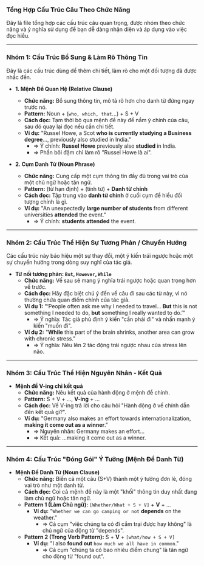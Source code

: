 ### Tổng Hợp Cấu Trúc Câu Theo Chức Năng

Đây là file tổng hợp các cấu trúc câu quan trọng, được nhóm theo chức năng và ý nghĩa sử dụng để bạn dễ dàng nhận diện và áp dụng vào việc đọc hiểu.

---

### Nhóm 1: Cấu Trúc Bổ Sung & Làm Rõ Thông Tin

Đây là các cấu trúc dùng để thêm chi tiết, làm rõ cho một đối tượng đã được nhắc đến.

*   **1. Mệnh Đề Quan Hệ (Relative Clause)**
    *   **Chức năng:** Bổ sung thông tin, mô tả rõ hơn cho danh từ đứng ngay trước nó.
    *   **Pattern:** Noun + (`who, which, that`...) + S + V
    *   **Cách đọc:** Tạm thời bỏ qua mệnh đề này để nắm ý chính của câu, sau đó quay lại đọc nếu cần chi tiết.
    *   **Ví dụ:** "Russel Howe, a Scot **who is currently studying a Business degree**..., previously also studied in India."
        *   => Ý chính: **Russel Howe** previously also **studied** in India.
        *   => Phần bôi đậm chỉ làm rõ "Russel Howe là ai".

*   **2. Cụm Danh Từ (Noun Phrase)**
    *   **Chức năng:** Cung cấp một cụm thông tin đầy đủ trong vai trò của một chủ ngữ hoặc tân ngữ.
    *   **Pattern:** (từ hạn định) + (tính từ) + **Danh từ chính**
    *   **Cách đọc:** Tập trung vào **danh từ chính** ở cuối cụm để hiểu đối tượng chính là gì.
    *   **Ví dụ:** "An unexpectedly **large number of students** from different universities **attended** the event."
        *   => Ý chính: **students** **attended** the event.

---

### Nhóm 2: Cấu Trúc Thể Hiện Sự Tương Phản / Chuyển Hướng

Các cấu trúc này báo hiệu một sự thay đổi, một ý kiến trái ngược hoặc một sự chuyển hướng trong dòng suy nghĩ của tác giả.

*   **Từ nối tương phản: `But`, `However`, `While`**
    *   **Chức năng:** Vế sau sẽ mang ý nghĩa trái ngược hoặc quan trọng hơn vế trước.
    *   **Cách đọc:** Hãy đặc biệt chú ý đến vế câu đi sau các từ này, vì nó thường chứa quan điểm chính của tác giả.
    *   **Ví dụ 1:** "‘People often ask me why I needed to travel... **But** this is not something I needed to do, **but** something I really wanted to do.’"
        *   => Ý nghĩa: Tác giả phủ định ý kiến "cần phải đi" và nhấn mạnh ý kiến "muốn đi".
    *   **Ví dụ 2:** "**While** this part of the brain shrinks, another area can grow with chronic stress."
        *   => Ý nghĩa: Nêu lên 2 tác động trái ngược nhau của stress lên não.

---

### Nhóm 3: Cấu Trúc Thể Hiện Nguyên Nhân - Kết Quả

*   **Mệnh đề V-ing chỉ kết quả**
    *   **Chức năng:** Nêu kết quả của hành động ở mệnh đề chính.
    *   **Pattern:** S + V + ..., **V-ing** + ...
    *   **Cách đọc:** Vế V-ing trả lời cho câu hỏi "Hành động ở vế chính dẫn đến kết quả gì?".
    *   **Ví dụ:** "Germany also makes an effort towards internationalization, **making it come out as a winner**."
        *   => Nguyên nhân: Germany makes an effort...
        *   => Kết quả: ...making it come out as a winner.

---

### Nhóm 4: Cấu Trúc "Đóng Gói" Ý Tưởng (Mệnh Đề Danh Từ)

*   **Mệnh Đề Danh Từ (Noun Clause)**
    *   **Chức năng:** Biến cả một câu (S+V) thành một ý tưởng đơn lẻ, đóng vai trò như một danh từ.
    *   **Cách đọc:** Coi cả mệnh đề này là một "khối" thông tin duy nhất đang làm chủ ngữ hoặc tân ngữ.
    *   **Pattern 1 (Làm Chủ ngữ):** `[Whether/What + S + V]` + **V** + ...
        *   **Ví dụ:** "`Whether we can go camping or not` **depends** on the weather."
            *   => Cả cụm "việc chúng ta có đi cắm trại được hay không" là chủ ngữ của động từ "depends".
    *   **Pattern 2 (Trong Verb Pattern):** S + **V** + `[what/how + S + V]`
        *   **Ví dụ:** "I also **found out** `how much we all have in common`."
            *   => Cả cụm "chúng ta có bao nhiêu điểm chung" là tân ngữ cho động từ "found out".

